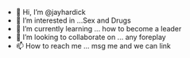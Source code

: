 - 👋 Hi, I’m @jayhardick
- 👀 I’m interested in ...Sex and Drugs
- 🌱 I’m currently learning ... how to become a leader
- 💞️ I’m looking to collaborate on ...  any foreplay
- 📫 How to reach me ...  msg me and we can link 

<!---
jayhardick/jayhardick is a ✨ special ✨ repo

